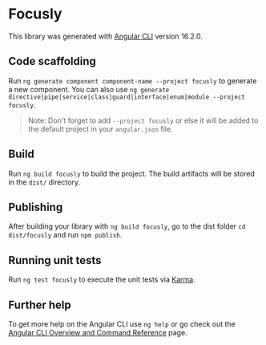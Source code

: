 # Focusly

This library was generated with [Angular CLI](https://github.com/angular/angular-cli) version 16.2.0.

## Code scaffolding

Run `ng generate component component-name --project focusly` to generate a new component. You can also use `ng generate directive|pipe|service|class|guard|interface|enum|module --project focusly`.
> Note: Don't forget to add `--project focusly` or else it will be added to the default project in your `angular.json` file. 

## Build

Run `ng build focusly` to build the project. The build artifacts will be stored in the `dist/` directory.

## Publishing

After building your library with `ng build focusly`, go to the dist folder `cd dist/focusly` and run `npm publish`.

## Running unit tests

Run `ng test focusly` to execute the unit tests via [Karma](https://karma-runner.github.io).

## Further help

To get more help on the Angular CLI use `ng help` or go check out the [Angular CLI Overview and Command Reference](https://angular.io/cli) page.
